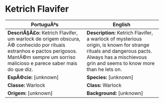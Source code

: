 ﻿# Ketrich Flavifer

| PortuguÃªs                                                                                                                                                                               | English                                                                                                                                                                                    |
| --------------------------------------------------------------------------------------------------------------------------------------------------------------------------------------- | ------------------------------------------------------------------------------------------------------------------------------------------------------------------------------------------ |
| **DescriÃ§Ã£o:** Ketrich Flavifer, um warlock de origem obscura, Ã© conhecido por rituais estranhos e pactos perigosos. MantÃ©m sempre um sorriso malicioso e parece saber mais do que diz. | **Description:** Ketrich Flavifer, a warlock of mysterious origin, is known for strange rituals and dangerous pacts. Always has a mischievous grin and seems to know more than he lets on. |
| **EspÃ©cie:** [unknown]                                                                                                                                                                  | **Species:** [unknown]                                                                                                                                                                     |
| **Classe:** Warlock                                                                                                                                                                     | **Class:** Warlock                                                                                                                                                                         |
| **Origem:** [unknown]                                                                                                                                                                   | **Background:** [unknown]                                                                                                                                                                  |

























